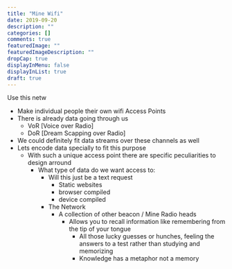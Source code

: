 ```yaml
---
title: "Mine Wifi"
date: 2019-09-20
description: ""
categories: []
comments: true
featuredImage: ""
featuredImageDescription: ""
dropCap: true
displayInMenu: false
displayInList: true
draft: true
---
```


Use this netw

* Make individual people their own wifi Access Points
* There is already data going through us
    * VoR [Voice over Radio]
    * DoR [Dream Scapping over Radio]
* We could definitely fit data streams over these channels as well
* Lets encode data specially to fit this purpose
    * With such a unique access point there are specific peculiarities to design arround
        * What type of data do we want access to:
            * Will this just be a text request
                * Static websites
                * browser compiled
                * device compiled
            * The Network
                * A collection of other beacon / Mine Radio heads
                    * Allows you to recall information like remembering from the tip of your tongue
                        * All those lucky guesses or hunches, feeling the answers to a test rather than studying and memorizing
                        * Knowledge has a metaphor not a memory
